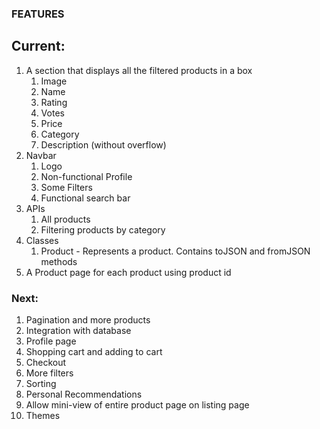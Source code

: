 ### FEATURES
## Current:
1. A section that displays all the filtered products in a box
    1. Image
    2. Name
    3. Rating
    4. Votes
    5. Price
    6. Category
    7. Description (without overflow)
2. Navbar
    1. Logo
    2. Non-functional Profile
    3. Some Filters
    4. Functional search bar
3. APIs
    1. All products
    2. Filtering products by category
4. Classes
    1. Product - Represents a product. Contains toJSON and fromJSON methods
5. A Product page for each product using product id

### Next:
1. Pagination and more products
2. Integration with database
3. Profile page
4. Shopping cart and adding to cart
5. Checkout
6. More filters
7. Sorting
8. Personal Recommendations
9. Allow mini-view of entire product page on listing page
10. Themes
